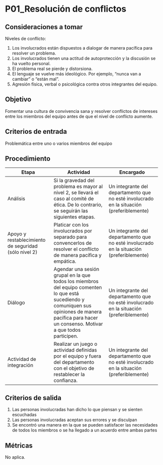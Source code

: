 # P01_Resolución de conflictos

## Consideraciones a tomar 
Niveles de conflicto:
1.  Los involucrados están dispuestos a dialogar de manera pacífica para resolver un problema.
2.  Los involucrados tienen una actitud de autoprotección y la discusión se ha vuelto personal.
3.  El problema real se pierde y distorsiona.
4.  El lenguaje se vuelve más ideológico. Por ejemplo, “nunca van a cambiar” o “están mal”.
5.  Agresión física, verbal o psicológica contra otros integrantes del equipo.

## Objetivo
Fomentar una cultura de convivencia sana y resolver conflictos de intereses entre los miembros del equipo antes de que el nivel de conflicto aumente.

## Criterios de entrada
Problemática entre uno o varios miembros del equipo

## Procedimiento

| Etapa | Actividad | Encargado |
| --- | --- | --- |
|Análisis|Si la gravedad del problema es mayor al nivel 2, se llevará el caso al comité de ética. De lo contrario, se seguirán las siguientes etapas.|Un integrante del departamento que no esté involucrado en la situación (preferiblemente)|
|Apoyo y restablecimiento de seguridad (sólo nivel 2)|Platicar con los involucrados por separado para convencerlos de resolver el conflicto de manera pacífica y empática.|Un integrante del departamento que no esté involucrado en la situación (preferiblemente)|
|Diálogo|Agendar una sesión grupal en la que todos los miembros del equipo comenten lo que está sucediendo y comuniquen sus opiniones de manera pacífica para hacer un consenso. Motivar a que todos participen.|Un integrante del departamento que no esté involucrado en la situación (preferiblemente)|
|Actividad de integración|Realizar un juego o actividad definidas por el equipo y fuera del departamento con el objetivo de restablecer la confianza.|Un integrante del departamento que no esté involucrado en la situación (preferiblemente)|

## Criterios de salida
1)  Las personas involucradas han dicho lo que piensan y se sienten escuchadas
2)  Las personas involucradas aceptan sus errores y se disculpan
3)  Se encontró una manera en la que se pueden satisfacer las necesidades de todos los miembros o se ha llegado a un acuerdo entre ambas partes


## Métricas 
No aplica.